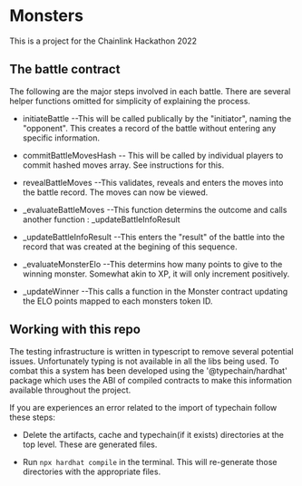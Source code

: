 # Monsters

This is a project for the Chainlink Hackathon 2022


## The battle contract

The following are the major steps involved in each battle. There are several 
helper functions omitted for simplicity of explaining the process.


- initiateBattle --This will be called publically by the "initiator", naming 
    the "opponent". This creates a record of the battle without entering any 
    specific information.

- commitBattleMovesHash -- This will be called by individual players to commit 
    hashed moves array. See instructions for this.
    
- revealBattleMoves --This validates, reveals and enters the moves into the 
    battle record. The moves can now be viewed.

- _evaluateBattleMoves --This function determins the outcome and calls another
    function : _updateBattleInfoResult

- _updateBattleInfoResult --This enters the "result" of the battle into the 
    record that was created at the begining of this sequence.

- _evaluateMonsterElo --This determins how many points to give to the winning
    monster. Somewhat akin to XP, it will only increment positively. 

- _updateWinner --This calls a function in the Monster contract updating the 
    ELO points mapped to each monsters token ID.

## Working with this repo

The testing infrastructure is written in typescript to remove several potential 
issues. Unfortunately typing is not available in all the libs being used. 
To combat this a system has been developed using the '@typechain/hardhat' 
package which uses the ABI of compiled contracts to make this information 
available throughout the project. 

If you are experiences an error related to the import of typechain follow these 
steps:

- Delete the artifacts, cache and typechain(if it exists) directories at the 
  top level. These are generated files.

- Run ```npx hardhat compile``` in the terminal. 
  This will re-generate those directories with the appropriate files. 



